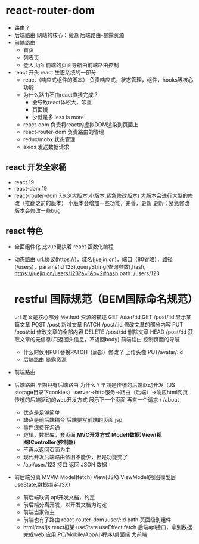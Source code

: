 # react-router-dom

- 路由？
 - 后端路由
   网站的核心：资源  后端路由-暴露资源
 - 前端路由
   - 首页
   - 列表页
   - 登入页面
   前端的页面导航由前端路由控制
- react 开头
  react 生态系统的一部分
  - react（响应式组件的脚本）
    负责响应式，状态管理，组件，hooks等核心功能
  - 为什么路由不由react直接完成？
     - 会导致react体积大，笨重
     - 页面慢
     - 少就是多 less is more
  - react-dom
    负责将react的虚拟DOM渲染到页面上
  - react-router-dom
    负责路由的管理
  - redux/mobx 状态管理
  - axios 发送数据请求
## react 开发全家桶
- react 19
- react-dom 19
- react-router-dom 7.6.3(大版本.小版本.紧急修改版本)
    大版本会进行大型的修改（推翻之前的版本）
    小版本会增加一些功能，完善，更新
    更新；紧急修改版本会修改一些bug

## react 特色
- 全面组件化
  比vue更执着
  react 函数化编程

- 动态路由
url:协议(https://)，域名(juejin.cn)，端口（80省略），路径(/users)，params(id 123),queryString(查询参数),hash,
  https://juejin.cn/users/123?a=1&b=2#hash
  path: /users/123
  # restful 国际规范（BEM国际命名规范）
  url 定义是核心部分
  Method 资源的描述
  GET /user/:id
  GET /post/:id 显示某篇文章
  POST /post 新增文章
  PATCH /post/:id 修改文章的部分内容
  PUT /post/:id 修改文章的全部内容
  DELETE /post/:id 删除文章
  HEAD /post/:id 获取文章的元信息(只返回头信息，不返回body)
  前端路由 控制页面的导航
  - 什么时候用PUT替换PATCH（局部）修改？
  上传头像 PUT/avatar/:id
  - 后端路由 暴露资源

- 前端路由
  
- 后端路由
  早期只有后端路由 为什么？早期是传统的后端驱动开发（JS storage目录下cookies）
  server->http服务->路由（后端）->响应html网页 传统的后端驱动的web开发方式
  展示下一个页面 再来一个请求
  /
  /about
  - 优点是足够简单
  - 缺点是前后端耦合 后端要写前端的页面 jsp
  - 事件浪费在沟通
  - 逻辑，数据库，套页面 **MVC开发方式 Model(数据)View(视图)Controller(控制器)**
  - 不再以返回页面为主
  - 现代开发后端路由依旧不能少，但是功能变了
  - /api/user/123 接口 返回 JSON 数据


- 前后端分离 MVVM Model(fetch) View(JSX) ViewModel(视图模型层 useState,数据绑定JSX)
  - 前后端联调 api开发文档，约定
  - 前后端分离开发，以开发文档为约定
  - 前端当家做主
  - 前端也有了路由 react-router-dom
    /user/:id  path 页面级别组件
  - html/css/js react框架
    useState
    useEffect
      fetch 后端api接口，拿到数据
      完成web 应用
      PC/Mobile/App/小程序/桌面端 大前端